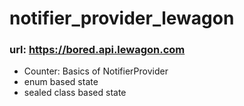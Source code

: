# notifier_provider_lewagon

### url: https://bored.api.lewagon.com

- Counter: Basics of NotifierProvider
- enum based state
- sealed class based state
